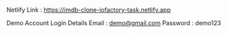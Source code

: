 Netlify Link : https://imdb-clone-iofactory-task.netlify.app

Demo Account Login Details
Email : demo@gmail.com
Password : demo123

